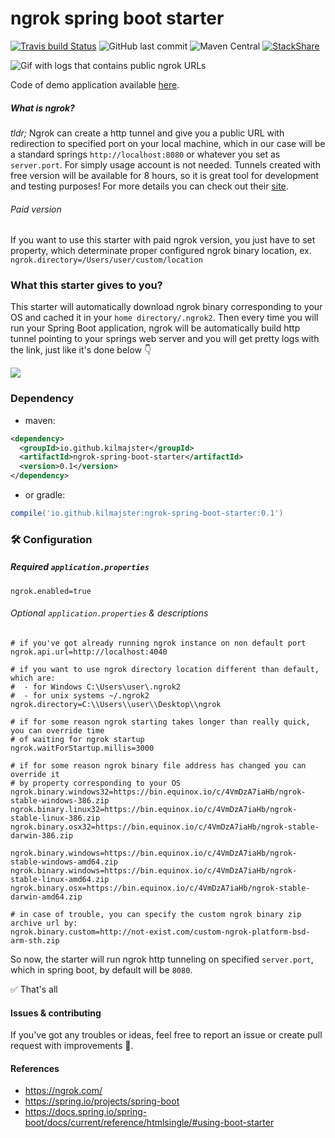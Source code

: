 # ngrok spring boot starter
[![Travis build Status](https://img.shields.io/travis/kilmajster/ngrok-spring-boot-starter/master.svg?logo=travis)](https://travis-ci.org/kilmajster/ngrok-spring-boot-starter)
![GitHub last commit](https://img.shields.io/github/last-commit/kilmajster/ngrok-spring-boot-starter.svg)
![Maven Central](https://img.shields.io/maven-central/v/io.github.kilmajster/ngrok-spring-boot-starter?style=flat)
[![StackShare](https://img.shields.io/badge/tech-stack-0690fa.svg?style=flat)](https://stackshare.io/createam-labs/ngrok-spring-boot-starter)

![Gif with logs that contains public ngrok URLs](https://raw.githubusercontent.com/kilmajster/ngrok-spring-boot-starter/master/ngrok.gif)

Code of demo application available [here](https://github.com/kilmajster/demo).

##### What is ngrok?
*tldr;* Ngrok can create a http tunnel and give you a public URL with redirection to 
specified port on your local machine, which in our case will be a standard springs `http://localhost:8080` 
or whatever you set as `server.port`. For simply usage account is not needed. Tunnels created with 
free version will be available for 8 hours, so it is great tool for development and testing purposes! 
For more details you can check out their [site](https://ngrok.com/).

###### Paid version
If you want to use this starter with paid ngrok version, you just have to set property, which determinate proper 
configured ngrok binary location, ex. ```ngrok.directory=/Users/user/custom/location```

### What this starter gives to you?
This starter will automatically download ngrok binary corresponding to your OS and cached it in 
your ```home directory/.ngrok2```. Then every time you will run your Spring Boot application, ngrok will 
be automatically build http tunnel pointing to your springs web server and you will get pretty logs 
with the link, just like it's done below 👇

![](https://raw.githubusercontent.com/kilmajster/ngrok-spring-boot-starter/master/demo.png)


### Dependency
- maven:
```xml
<dependency>
  <groupId>io.github.kilmajster</groupId>
  <artifactId>ngrok-spring-boot-starter</artifactId>
  <version>0.1</version>
</dependency>
```

- or gradle:
```groovy
compile('io.github.kilmajster:ngrok-spring-boot-starter:0.1')
````

### 🛠 Configuration 
##### Required ```application.properties```
```properties
ngrok.enabled=true
```

###### Optional ```application.properties``` & descriptions
```
# if you've got already running ngrok instance on non default port
ngrok.api.url=http://localhost:4040

# if you want to use ngrok directory location different than default, which are:
#  - for Windows C:\Users\user\.ngrok2
#  - for unix systems ~/.ngrok2
ngrok.directory=C:\\Users\\user\\Desktop\\ngrok

# if for some reason ngrok starting takes longer than really quick, you can override time 
# of waiting for ngrok startup
ngrok.waitForStartup.millis=3000

# if for some reason ngrok binary file address has changed you can override it 
# by property corresponding to your OS
ngrok.binary.windows32=https://bin.equinox.io/c/4VmDzA7iaHb/ngrok-stable-windows-386.zip
ngrok.binary.linux32=https://bin.equinox.io/c/4VmDzA7iaHb/ngrok-stable-linux-386.zip
ngrok.binary.osx32=https://bin.equinox.io/c/4VmDzA7iaHb/ngrok-stable-darwin-386.zip

ngrok.binary.windows=https://bin.equinox.io/c/4VmDzA7iaHb/ngrok-stable-windows-amd64.zip
ngrok.binary.windows=https://bin.equinox.io/c/4VmDzA7iaHb/ngrok-stable-linux-amd64.zip
ngrok.binary.osx=https://bin.equinox.io/c/4VmDzA7iaHb/ngrok-stable-darwin-amd64.zip

# in case of trouble, you can specify the custom ngrok binary zip archive url by:
ngrok.binary.custom=http://not-exist.com/custom-ngrok-platform-bsd-arm-sth.zip
```

So now, the starter will run ngrok http tunneling on specified `server.port`, which in spring boot, by default will be `8080`.  

✅ That's all

#### Issues & contributing
If you've got any troubles or ideas, feel free to report an issue or create pull request with improvements 🙂.

#### References
 - https://ngrok.com/
 - https://spring.io/projects/spring-boot
 - https://docs.spring.io/spring-boot/docs/current/reference/htmlsingle/#using-boot-starter


